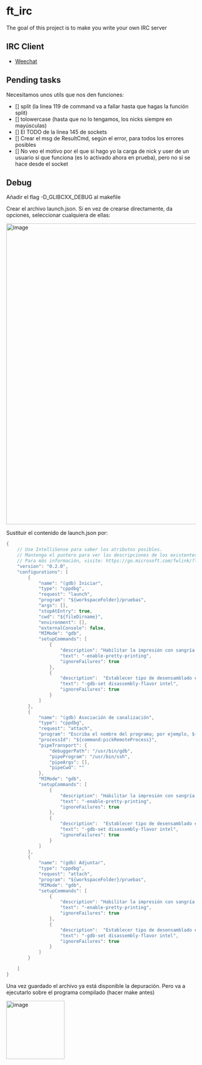 # ft_irc
The goal of this project is to make you write your own IRC server

## IRC Client

- [Weechat](https://weechat.org/download/)

## Pending tasks

Necesitamos unos utils que nos den funciones:

- [] split (la linea 119 de command va a fallar hasta que hagas la función split)
- [] tolowercase (hasta que no lo tengamos, los nicks siempre en mayúsculas)
- [] El TODO de la linea 145 de sockets
- [] Crear el msg de ResultCmd, según el error, para todos los errores posibles
- [] No veo el motivo por el que si hago yo la carga de nick y user de un usuario sí que funciona (es lo activado ahora en prueba), pero no si se hace desde el socket

## Debug

Añadir el flag -D_GLIBCXX_DEBUG al makefile

Crear el archivo launch.json. Si en vez de crearse directamente, da opciones, seleccionar cualquiera de ellas:

<img width="800" alt="image" src="https://user-images.githubusercontent.com/50380855/204127434-7960a078-b72a-445a-abc6-397a47f3f5e6.png">

Sustituir el contenido de launch.json por:

```csharp
{
    // Use IntelliSense para saber los atributos posibles.
    // Mantenga el puntero para ver las descripciones de los existentes atributos.
    // Para más información, visite: https://go.microsoft.com/fwlink/?linkid=830387
    "version": "0.2.0",
    "configurations": [
        {
            "name": "(gdb) Iniciar",
            "type": "cppdbg",
            "request": "launch",
            "program": "${workspaceFolder}/pruebas",
            "args": [],
            "stopAtEntry": true,
            "cwd": "${fileDirname}",
            "environment": [],
            "externalConsole": false,
            "MIMode": "gdb",
            "setupCommands": [
                {
                    "description": "Habilitar la impresión con sangría para gdb",
                    "text": "-enable-pretty-printing",
                    "ignoreFailures": true
                },
                {
                    "description":  "Establecer tipo de desensamblado en Intel",
                    "text": "-gdb-set disassembly-flavor intel",
                    "ignoreFailures": true
                }
            ]
        },
        {
            "name": "(gdb) Asociación de canalización",
            "type": "cppdbg",
            "request": "attach",
            "program": "Escriba el nombre del programa; por ejemplo, ${workspaceFolder}/a.out.",
            "processId": "${command:pickRemoteProcess}",
            "pipeTransport": {
                "debuggerPath": "/usr/bin/gdb",
                "pipeProgram": "/usr/bin/ssh",
                "pipeArgs": [],
                "pipeCwd": ""
            },
            "MIMode": "gdb",
            "setupCommands": [
                {
                    "description": "Habilitar la impresión con sangría para gdb",
                    "text": "-enable-pretty-printing",
                    "ignoreFailures": true
                },
                {
                    "description":  "Establecer tipo de desensamblado en Intel",
                    "text": "-gdb-set disassembly-flavor intel",
                    "ignoreFailures": true
                }
            ]
        },
        {
            "name": "(gdb) Adjuntar",
            "type": "cppdbg",
            "request": "attach",
            "program": "${workspaceFolder}/pruebas",
            "MIMode": "gdb",
            "setupCommands": [
                {
                    "description": "Habilitar la impresión con sangría para gdb",
                    "text": "-enable-pretty-printing",
                    "ignoreFailures": true
                },
                {
                    "description":  "Establecer tipo de desensamblado en Intel",
                    "text": "-gdb-set disassembly-flavor intel",
                    "ignoreFailures": true
                }
            ]
        }

    ]
}
```
Una vez guardado el archivo ya está disponible la depuración. Pero va a ejecutarlo sobre el programa compilado (hacer make antes)

<img width="155" alt="image" src="https://user-images.githubusercontent.com/50380855/204127535-b26cb11f-927a-412d-bcf1-fc5dbfad79de.png">

